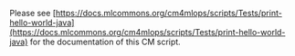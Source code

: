 Please see [https://docs.mlcommons.org/cm4mlops/scripts/Tests/print-hello-world-java](https://docs.mlcommons.org/cm4mlops/scripts/Tests/print-hello-world-java) for the documentation of this CM script.
